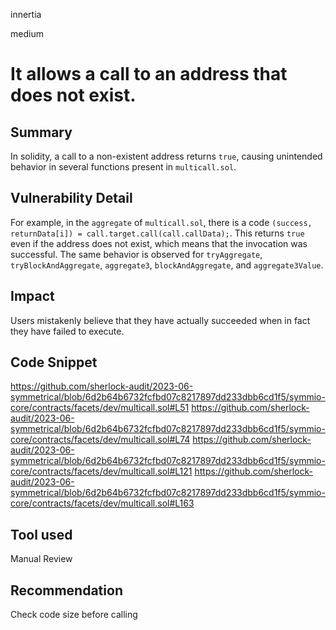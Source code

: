 innertia

medium

# It allows a call to an address that does not exist.

## Summary
In solidity, a call to a non-existent address returns `true`, causing unintended behavior in several functions present in `multicall.sol`.
## Vulnerability Detail
For example, in the `aggregate` of `multicall.sol`, there is a code `(success, returnData[i]) = call.target.call(call.callData);`.
This returns `true` even if the address does not exist, which means that the invocation was successful.
The same behavior is observed for `tryAggregate`, `tryBlockAndAggregate`, `aggregate3`, `blockAndAggregate`, and `aggregate3Value`.
## Impact
Users mistakenly believe that they have actually succeeded when in fact they have failed to execute.
## Code Snippet
https://github.com/sherlock-audit/2023-06-symmetrical/blob/6d2b64b6732fcfbd07c8217897dd233dbb6cd1f5/symmio-core/contracts/facets/dev/multicall.sol#L51
https://github.com/sherlock-audit/2023-06-symmetrical/blob/6d2b64b6732fcfbd07c8217897dd233dbb6cd1f5/symmio-core/contracts/facets/dev/multicall.sol#L74
https://github.com/sherlock-audit/2023-06-symmetrical/blob/6d2b64b6732fcfbd07c8217897dd233dbb6cd1f5/symmio-core/contracts/facets/dev/multicall.sol#L121
https://github.com/sherlock-audit/2023-06-symmetrical/blob/6d2b64b6732fcfbd07c8217897dd233dbb6cd1f5/symmio-core/contracts/facets/dev/multicall.sol#L163
## Tool used

Manual Review

## Recommendation
Check code size before calling
